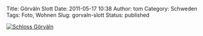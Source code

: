 Title: Görväln Slott
Date: 2011-05-17 10:38
Author: tom
Category: Schweden
Tags: Foto, Wohnen
Slug: gorvaln-slott
Status: published

[![Schloss
Görväln](http://www.fiket.de/pic/gorvalnslott_s.jpg "Schloss Görväln")](http://www.fiket.de/pic/gorvalnslott_l.jpg)

